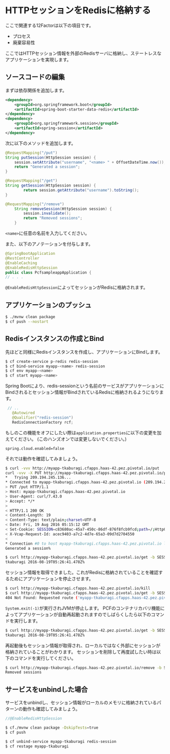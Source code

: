 # HTTPセッションをRedisに格納する
ここで関連する12Factorは以下の項目です。
* プロセス
* 廃棄容易性

ここではHTTPセッション情報を外部のRedisサーバに格納し、ステートレスなアプリケーションを実現します。

## ソースコードの編集
まずは依存関係を追加します。
```xml
<dependency>
	<groupId>org.springframework.boot</groupId>
	<artifactId>spring-boot-starter-data-redis</artifactId>
</dependency>
<dependency>
	<groupId>org.springframework.session</groupId>
	<artifactId>spring-session</artifactId>
</dependency>
```
次に以下のメソッドを追加します。
```java
@RequestMapping("/put")
String putSession(HttpSession session) {
	session.setAttribute("username", "<name> " + OffsetDateTime.now());
	return "Generated a session";
}

@RequestMapping("/get")
String getSession(HttpSession session) {
		return session.getAttribute("username").toString();
}

@RequestMapping("/remove")
	String removeSession(HttpSession session) {
		session.invalidate();
		return "Removed sessions";
	}
```
`<name>`に任意の名前を入力してください。

また、以下のアノテーションを付与します。
```java
@SpringBootApplication
@RestController
@EnableCaching
@EnableRedisHttpSession
public class PcfsampleappApplication {
// . . . 
```
`@EnableRedisHttpSession`によってセッションがRedisに格納されます。

## アプリケーションのプッシュ
```bash
$ ./mvnw clean package
$ cf push --nostart
```

## Redisインスタンスの作成とBind
先ほどと同様にRedisインスタンスを作成し、アプリケーションにBindします。
```bash
$ cf create-service p-redis redis-session
$ cf bind-service myapp-<name> redis-session
$ cf env myapp-<name>
$ cf start myapp-<name>
```
Spring Bootにより、redis-sessionという名前のサービスがアプリケーションにBindされるとセッション情報がBindされているRedisに格納されるようになります。
```java
 // ..
   @Autowired
   @Qualifier("redis-session")
   RedisConnectionFactory rcf;
```

もしのこの機能をオフにしたい際は`application.properties`に以下の変更を加えてください。
(このハンズオンでは変更しないでください。)
```properties
spring.cloud.enabled=false
```

それでは動作を確認してみましょう。
```bash
$ curl -vvv http://myapp-tkaburagi.cfapps.haas-42.pez.pivotal.io/put
curl -vvv -X PUT http://myapp-tkaburagi.cfapps.haas-42.pez.pivotal.io/put
*   Trying 209.194.245.136...
* Connected to myapp-tkaburagi.cfapps.haas-42.pez.pivotal.io (209.194.245.136) port 80 (#0)
> PUT /put HTTP/1.1
> Host: myapp-tkaburagi.cfapps.haas-42.pez.pivotal.io
> User-Agent: curl/7.43.0
> Accept: */*
>
< HTTP/1.1 200 OK
< Content-Length: 19
< Content-Type: text/plain;charset=UTF-8
< Date: Fri, 19 Aug 2016 05:15:12 GMT
< Set-Cookie: SESSION=c83680ac-45a7-450c-86df-876f8fcb9fcd;path=/;HttpOnly
< X-Vcap-Request-Id: acec9403-a7c2-4d7e-65a3-09d7d2704550
<
* Connection #0 to host myapp-tkaburagi.cfapps.haas-42.pez.pivotal.io left intact
Generated a session%

$ curl http://myapp-tkaburagi.cfapps.haas-42.pez.pivotal.io/get -b SESSION=c83680ac-45a7-450c-86df-876f8fcb9fcd
tkaburagi 2016-08-19T05:26:41.478Z%
```
セッション情報を取得できました。これがRedisに格納されていることを確認するためにアプリケーションを停止させます。
```bash
$ curl http://myapp-tkaburagi.cfapps.haas-42.pez.pivotal.io/kill
$ curl http://myapp-tkaburagi.cfapps.haas-42.pez.pivotal.io/get -b SESSION=c83680ac-45a7-450c-86df-876f8fcb9fcd
404 Not Found: Requested route ('myapp-tkaburagi.cfapps.haas-42.pez.pivotal.io') does not exist.
```
`System.exit(-1)`が実行されJVMが停止します。
PCFのコンテナリカバリ機能によってアプリケーションが自動再起動されますのでしばらくしたら以下のコマンドを実行します。
```bash
$ curl http://myapp-tkaburagi.cfapps.haas-42.pez.pivotal.io/get -b SESSION=c83680ac-45a7-450c-86df-876f8fcb9fcd
tkaburagi 2016-08-19T05:26:41.478Z%
```
再起動後もセッション情報が取得され、ローカルではなく外部にセッションが格納されていることがわかります。
セッションを削除して再度試したい時は以下のコマンドを実行してください。
```bash
$ curl http://myapp-tkaburagi.cfapps.haas-42.pez.pivotal.io/remove -b SESSION=c83680ac-45a7-450c-86df-876f8fcb9fcd
Removed sessions
```

## サービスをunbindした場合
サービスをunbindし、セッション情報がローカルのメモリに格納されているパターンの動作も確認してみましょう。
```java
//@EnableRedisHttpSession
```
```bash
$ cf./mvnw clean package -DskipTests=true
$ cf push
```
```bash
$ cf unbind-service myapp-tkaburagi redis-session
$ cf restage myapp-tkaburagi
```
